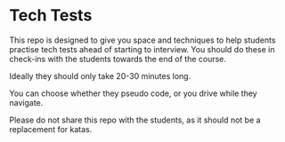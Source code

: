 # Tech Tests

This repo is designed to give you space and techniques to help students practise tech tests ahead of starting to interview. You should do these in check-ins with the students towards the end of the course.

Ideally they should only take 20-30 minutes long.

You can choose whether they pseudo code, or you drive while they navigate.

Please do not share this repo with the students, as it should not be a replacement for katas.
